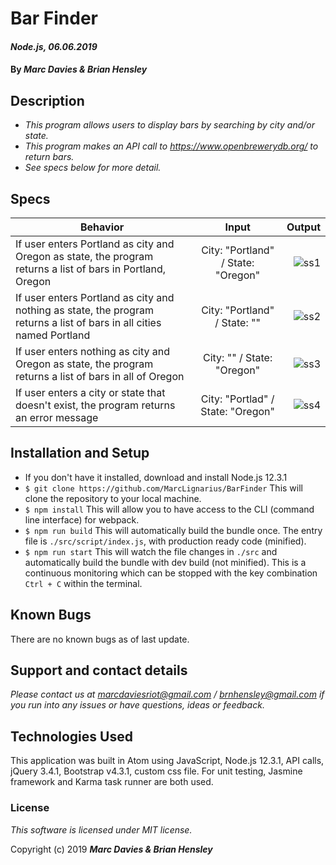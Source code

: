 # Bar Finder

#### _Node.js, 06.06.2019_

#### By _Marc Davies & Brian Hensley_

## Description

* _This program allows users to display bars by searching by city and/or state._
* _This program makes an API call to https://www.openbrewerydb.org/ to return bars._
* _See specs below for more detail._

## Specs
| Behavior | Input | Output |
| ------------- |:-------------:| -----:|
| If user enters Portland as city and Oregon as state, the program returns a list of bars in Portland, Oregon | City: "Portland" / State: "Oregon" | ![ss1](https://i.imgur.com/o4oMu5z.jpg) |
| If user enters Portland as city and nothing as state, the program returns a list of bars in all cities named Portland | City: "Portland" / State: "" | ![ss2](https://i.imgur.com/x56YeGo.jpg) |
| If user enters nothing as city and Oregon as state, the program returns a list of bars in all of Oregon | City: "" / State: "Oregon" | ![ss3](https://i.imgur.com/ZuTWfMx.jpg) |
| If user enters a city or state that doesn't exist, the program returns an error message | City: "Portlad" / State: "Oregon" | ![ss4](https://i.imgur.com/3CwmHt1.jpg) |


## Installation and Setup
* If you don't have it installed, download and install Node.js 12.3.1
* `$ git clone https://github.com/MarcLignarius/BarFinder` This will clone the repository to your local machine.
* `$ npm install` This will allow you to have access to the CLI (command line interface) for webpack.
* `$ npm run build`
This will automatically build the bundle once. The entry file is `./src/script/index.js`, with production ready code (minified).
* `$ npm run start`
This will watch the file changes in `./src` and automatically build the bundle with dev build (not minified). This is a continuous monitoring which can be stopped with the key combination `Ctrl + C` within the terminal.

## Known Bugs
There are no known bugs as of last update.

## Support and contact details
_Please contact us at marcdaviesriot@gmail.com / brnhensley@gmail.com if you run into any issues or have questions, ideas or feedback._

## Technologies Used
This application was built in Atom using JavaScript, Node.js 12.3.1, API calls, jQuery 3.4.1, Bootstrap v4.3.1, custom css file. For unit testing, Jasmine framework and Karma task runner are both used.

### License

*This software is licensed under MIT license.*

Copyright (c) 2019 **_Marc Davies & Brian Hensley_**
